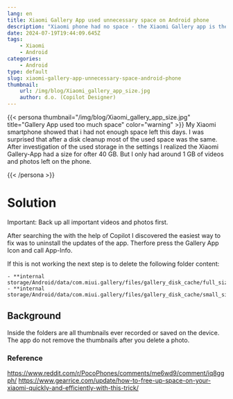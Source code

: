 ```yaml
---
lang: en
title: Xiaomi Gallery App used unnecessary space on Android phone
description: "Xiaomi phone had no space - the Xiaomi Gallery app is the problem. Read the solution."
date: 2024-07-19T19:44:09.645Z
tags:
    - Xiaomi
    - Android
categories:
    - Android
type: default
slug: xiaomi-gallery-app-unnecessary-space-android-phone
thumbnail:
    url: /img/blog/Xiaomi_gallery_app_size.jpg
    author: d.o. (Copilot Designer)
---
```

{{< persona thumbnail="/img/blog/Xiaomi_gallery_app_size.jpg" title="Gallery App used too much space" color="warning" >}}
My Xiaomi smartphone showed that i had not enough space left this days. I was surprised that after a disk cleanup most of the used space was the same. 
After investigation of the used storage in the settings I realized the Xiaomi Gallery-App had a size for ofter 40 GB. But I only had around 1 GB of videos and photos left on the phone. 

{{< /persona >}}

# Solution
Important: Back up all important videos and photos first.

After searching the with the help of Copilot I discovered the easiest way to fix was to uninstall the updates of the app. Therfore press the Gallery App Icon and call App-Info. 

If this is not working the next step is to  delete the following folder content:
```
- **internal storage/Android/data/com.miui.gallery/files/gallery_disk_cache/full_size**
- **internal storage/Android/data/com.miui.gallery/files/gallery_disk_cache/small_size** 
```

## Background
Inside the folders are all thumbnails ever recorded or saved on the device. The app do not remove the thumbnails after you delete a photo. 

### Reference
https://www.reddit.com/r/PocoPhones/comments/me6wd9/comment/iq8ggph/
https://www.gearrice.com/update/how-to-free-up-space-on-your-xiaomi-quickly-and-efficiently-with-this-trick/